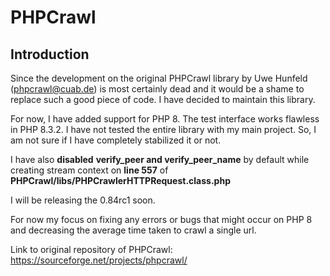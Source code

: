 # PHPCrawl
 
## Introduction
Since the development on the original PHPCrawl library by Uwe Hunfeld (phpcrawl@cuab.de) is most certainly dead and it would be a shame to replace such a good piece of code. I have decided to maintain this library. 

For now, I have added support for PHP 8. The test interface works flawless in PHP 8.3.2. I have not tested the entire library with my main project. So, I am not sure if I have completely stabilized it or not.

I have also **disabled** **verify_peer and verify_peer_name** by default while creating stream context on **line 557** of **PHPCrawl/libs/PHPCrawlerHTTPRequest.class.php** 

I will be releasing the 0.84rc1 soon.

For now my focus on fixing any errors or bugs that might occur on PHP 8 and decreasing the average time taken to crawl a single url. 

Link to original repository of PHPCrawl:
https://sourceforge.net/projects/phpcrawl/

